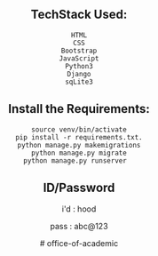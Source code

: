 <div align="center">









## TechStack Used: 

    HTML
    CSS
    Bootstrap
    JavaScript
    Python3
    Django
    sqLite3
    
    
    
   
   
 ## Install the Requirements:
 
    source venv/bin/activate
    pip install -r requirements.txt.
    python manage.py makemigrations
    python manage.py migrate
    python manage.py runserver  
    
    
 
## ID/Password
  
  
  i'd   : hood
  
  pass  : abc@123 
  


   

   
 

#   o f f i c e - o f - a c a d e m i c 
 
 
